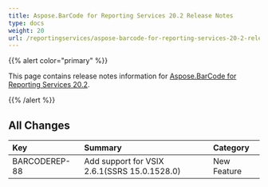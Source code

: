 ```yaml
---
title: Aspose.BarCode for Reporting Services 20.2 Release Notes
type: docs
weight: 20
url: /reportingservices/aspose-barcode-for-reporting-services-20-2-release-notes/
---
```


{{% alert color="primary" %}} 

This page contains release notes information for [Aspose.BarCode for Reporting Services 20.2](https://downloads.aspose.com/barcode/reportingservices/new-releases/aspose.barcode-for-reporting-services-20.2/).

{{% /alert %}} 
## **All Changes**

|**Key**|**Summary**|**Category**|
| :- | :- | :- |
|BARCODEREP-88|Add support for VSIX 2.6.1(SSRS 15.0.1528.0)|New Feature|

